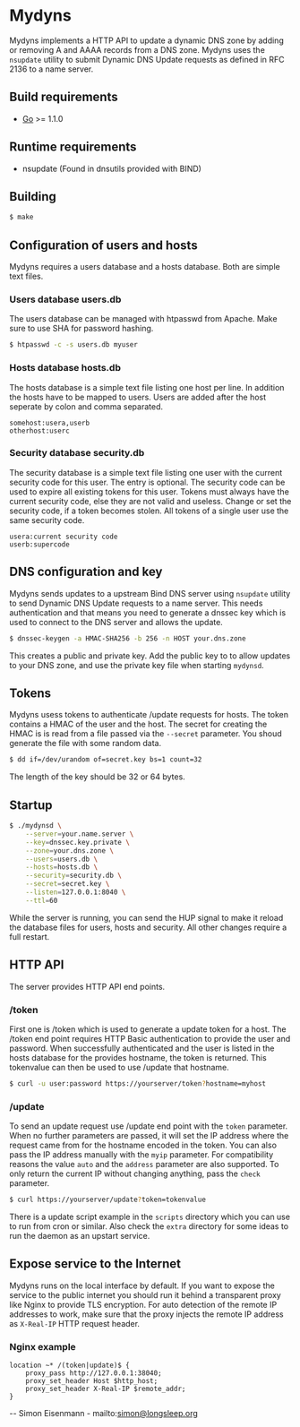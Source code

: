 Mydyns
==========

Mydyns implements a HTTP API to update a dynamic DNS zone by  adding or
removing A and AAAA records from a DNS zone. Mydyns uses the `nsupdate`
utility to submit Dynamic DNS Update requests as defined in RFC 2136 to a name
server.

## Build requirements

  - [Go](http://golang.org) >= 1.1.0


## Runtime requirements

  - nsupdate (Found in dnsutils provided with BIND)


## Building

```bash
$ make
```

## Configuration of users and hosts

Mydyns requires a users database and a hosts database. Both are simple text
files.

### Users database users.db

The users database can be managed with htpasswd from Apache. Make sure to use
SHA for password hashing.

```bash
$ htpasswd -c -s users.db myuser
```

### Hosts database hosts.db

The hosts database is a simple text file listing one host per line. In
addition the hosts have to be mapped to users. Users are added after the host
seperate by colon and comma separated.

```
somehost:usera,userb
otherhost:userc
```

### Security database security.db

The security database is a simple text file listing one user with the current
security code for this user. The entry is optional. The security code can
be used to expire all existing tokens for this user. Tokens must always have
the current security code, else they are not valid and useless. Change or set
the security code, if a token becomes stolen. All tokens of a single user use
the same security code.

```
usera:current security code
userb:supercode
```

## DNS configuration and key

Mydyns sends updates to a upstream Bind DNS server using `nsupdate` utility to
send Dynamic DNS Update requests to a name server. This needs authentication
and that means you need to generate a dnssec key which is used to connect to
the DNS server and allows the update.

```bash
$ dnssec-keygen -a HMAC-SHA256 -b 256 -n HOST your.dns.zone
```

This creates a public and private key. Add the public key to to allow updates
to your DNS zone, and use the private key file when starting `mydynsd`.


## Tokens

Mydyns usess tokens to authenticate /update requests for hosts. The token
contains a HMAC of the user and the host. The secret for creating the HMAC is
is read from a file passed via the `--secret` parameter. You shoud generate
the file with some random data.

```bash
$ dd if=/dev/urandom of=secret.key bs=1 count=32
```

The length of the key should be 32 or 64 bytes.


## Startup

```bash
$ ./mydynsd \
	--server=your.name.server \
	--key=dnssec.key.private \
	--zone=your.dns.zone \
	--users=users.db \
	--hosts=hosts.db \
	--security=security.db \
	--secret=secret.key \
	--listen=127.0.0.1:8040 \
	--ttl=60
```

While the server is running, you can send the HUP signal to make it reload the
database files for users, hosts and security. All other changes require a full
restart.

## HTTP API

The server provides HTTP API end points.

### /token

First one is /token which is used to generate a update token for a host. The
/token end point requires HTTP Basic authentication to provide the user and
password. When successfully authenticated and the user is listed in the hosts
database for the provides hostname, the token is returned. This tokenvalue can
then be used to use /update that hostname.

```bash
$ curl -u user:password https://yourserver/token?hostname=myhost
```

### /update

To send an update request use /update end point with the `token` parameter.
When no further parameters are passed, it will set the IP address where the
request came from for the hostname encoded in the token. You can also pass
the IP address manually with the `myip` parameter. For compatibility reasons
the value `auto` and the `address` parameter are also supported. To only
return the current IP without changing anything, pass the `check` parameter.

```bash
$ curl https://yourserver/update?token=tokenvalue
```

There is a update script example in the `scripts` directory which you can
use to run from cron or similar. Also check the `extra` directory for some
ideas to run the daemon as an upstart service.


## Expose service to the Internet

Mydyns runs on the local interface by default. If you want to expose the
service to the public internet you should run it behind a transparent proxy
like Nginx to provide TLS encryption. For auto detection of the remote IP
addresses to work, make sure that the proxy injects the remote IP address as
`X-Real-IP` HTTP request header.

### Nginx example

```
location ~* /(token|update)$ {
	proxy_pass http://127.0.0.1:38040;
	proxy_set_header Host $http_host;
	proxy_set_header X-Real-IP $remote_addr;
}
```

--
Simon Eisenmann - mailto:simon@longsleep.org
